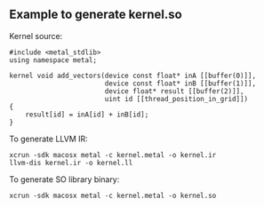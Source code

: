 
## Example to generate kernel.so

Kernel source:
```
#include <metal_stdlib>
using namespace metal;

kernel void add_vectors(device const float* inA [[buffer(0)]],
                        device const float* inB [[buffer(1)]],
                        device float* result [[buffer(2)]],
                        uint id [[thread_position_in_grid]])
{
    result[id] = inA[id] + inB[id];
}
```

To generate LLVM IR:
```script
xcrun -sdk macosx metal -c kernel.metal -o kernel.ir
llvm-dis kernel.ir -o kernel.ll
```

To generate SO library binary:
```script
xcrun -sdk macosx metal -c kernel.metal -o kernel.so
```
